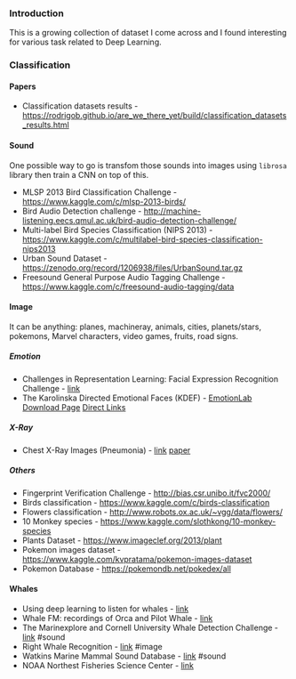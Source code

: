 ### Introduction
This is a growing collection of dataset I come across and I found interesting for various task related to Deep Learning.

### Classification

#### Papers
- Classification datasets results - https://rodrigob.github.io/are_we_there_yet/build/classification_datasets_results.html

#### Sound
One possible way to go is transfom those sounds into images using `librosa` library then train a CNN on top of this.
- MLSP 2013 Bird Classification Challenge - https://www.kaggle.com/c/mlsp-2013-birds/
- Bird Audio Detection challenge - http://machine-listening.eecs.qmul.ac.uk/bird-audio-detection-challenge/
- Multi-label Bird Species Classification (NIPS 2013) - https://www.kaggle.com/c/multilabel-bird-species-classification-nips2013
- Urban Sound Dataset - https://zenodo.org/record/1206938/files/UrbanSound.tar.gz
- Freesound General Purpose Audio Tagging Challenge - https://www.kaggle.com/c/freesound-audio-tagging/data

#### Image
It can be anything: planes, machineray, animals, cities, planets/stars, pokemons, Marvel characters, video games, fruits, road signs.

##### Emotion
- Challenges in Representation Learning: Facial Expression Recognition Challenge - [link](https://www.kaggle.com/c/challenges-in-representation-learning-facial-expression-recognition-challenge/)
- The Karolinska Directed Emotional Faces (KDEF) - [EmotionLab](http://www.emotionlab.se/kdef/) [Download Page](http://kdef.se/download-2/index.html) [Direct Links](http://kdef.se/download-2/7Yri1UsotH.html)

##### X-Ray
- Chest X-Ray Images (Pneumonia) - [link](https://www.kaggle.com/paultimothymooney/chest-xray-pneumonia) [paper](https://data.mendeley.com/datasets/rscbjbr9sj/2)

##### Others
- Fingerprint Verification Challenge - http://bias.csr.unibo.it/fvc2000/
- Birds classification - https://www.kaggle.com/c/birds-classification
- Flowers classification - http://www.robots.ox.ac.uk/~vgg/data/flowers/
- 10 Monkey species - https://www.kaggle.com/slothkong/10-monkey-species
- Plants Dataset - https://www.imageclef.org/2013/plant
- Pokemon images dataset - https://www.kaggle.com/kvpratama/pokemon-images-dataset
- Pokemon Database - https://pokemondb.net/pokedex/all

#### Whales
- Using deep learning to listen for whales - [link](http://danielnouri.org/notes/2014/01/10/using-deep-learning-to-listen-for-whales/)
- Whale FM: recordings of Orca and Pilot Whale - [link](https://whale.fm/)
- The Marinexplore and Cornell University Whale Detection Challenge - [link](https://www.kaggle.com/c/whale-detection-challenge/data) #sound
- Right Whale Recognition - [link](https://www.kaggle.com/c/noaa-right-whale-recognition/data) #image
- Watkins Marine Mammal Sound Database - [link](https://cis.whoi.edu/science/B/whalesounds/index.cfm) #sound
- NOAA Northest Fisheries Science Center - [link](https://www.nefsc.noaa.gov/psb/acoustics/sounds.html)

